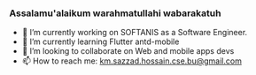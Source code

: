 ### Assalamu'alaikum warahmatullahi wabarakatuh

- 🔭 I’m currently working on SOFTANIS as a Software Engineer.
- 🌱 I’m currently learning Flutter antd-mobile
- 👯 I’m looking to collaborate on Web and mobile apps devs
- 📫 How to reach me: km.sazzad.hossain.cse.bu@gmail.com
